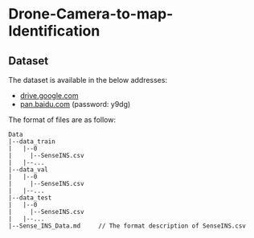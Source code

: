 # Drone-Camera-to-map-Identification

## Dataset
The dataset is available in the below addresses:

- [drive.google.com](https://drive.google.com/file/d/1HfuZYnSdeCiFsqkP57Jn9i_y22kpQ7xp/view)  
- [pan.baidu.com](https://pan.baidu.com/s/1wj5YeMah2N7Olka7MoeJEg) (password: y9dg)

The format of files are as follow:
```shell
Data
|--data_train
|   |--0
|     |--SenseINS.csv
|   |--...
|--data_val
|   |--0
|     |--SenseINS.csv
|   |--...
|--data_test
|   |--0
|     |--SenseINS.csv
|   |--...
|--Sense_INS_Data.md     // The format description of SenseINS.csv
```
